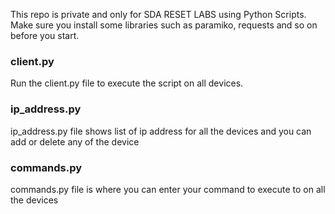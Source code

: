 This repo is private and only for SDA RESET LABS using Python Scripts. Make sure you install some libraries such as paramiko, requests and so on before you start.

### client.py
Run the client.py file to execute the script on all devices.

### ip_address.py
ip_address.py file shows list of ip address for all the devices and you can add or delete any of the device

### commands.py
commands.py file is where you can enter your command to execute to on all the devices


